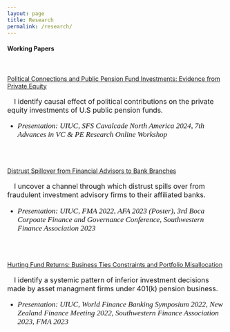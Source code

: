 ```yaml
---
layout: page
title: Research
permalink: /research/
---
```


#### **Working Papers** <br>

\
\
[Political Connections and Public Pension Fund Investments: Evidence from Private Equity](/publications/Political_Connections_Pension_Funds.pdf)<br>\
  &nbsp;&nbsp;&nbsp; <font size="3"> I identify causal effect of political contributions on the private equity investments of U.S public pension funds.</font> 
  * <p style="font-family: Times New Roman; font-size: 13pt; font-style:italic"> Presentation: UIUC, SFS Cavalcade North America 2024, 7th Advances in VC & PE Research Online Workshop</p>

<br />
<br />

[Distrust Spillover from Financial Advisors to Bank Branches](/publications/Distrust_Spillover_on_Banks.pdf)<br>\
  &nbsp;&nbsp;&nbsp; <font size="3"> I uncover a channel through which distrust spills over from fraudulent investment advisory firms to their affiliated banks.</font> 
  * <p style="font-family: Times New Roman; font-size: 13pt; font-style:italic">  Presentation: UIUC, FMA 2022, AFA 2023 (Poster), 3rd Boca Corpoate Finance and Governance Conference, Southwestern Finance Association 2023</p>

<br />
<br />

[Hurting Fund Returns: Business Ties Constraints and Portfolio Misallocation]()<br>\
  &nbsp;&nbsp;&nbsp; <font size="3"> I identify a systemic pattern of inferior investment decisions made by asset managment firms under 401(k) pension business.</font> 
  * <p style="font-family: Times New Roman; font-size:13pt; font-style:italic">  Presentation: UIUC, World Finance Banking Symposium 2022, New Zealand Finance Meeting 2022, Southwestern Finance Association 2023, FMA 2023</p>

